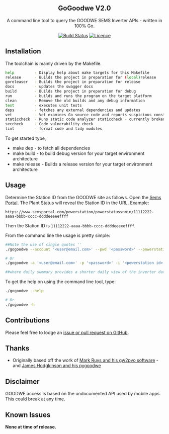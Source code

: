<div align="center">

## GoGoodwe V2.0

A command line tool to query the GOODWE SEMS Inverter APIs - written in 100% Go.

[![Build Status](https://github.com/AaronSaikovski/gogoodwe/workflows/build/badge.svg)](https://github.com/AaronSaikovski/gogoodwe/actions)
[![Licence](https://img.shields.io/github/license/AaronSaikovski/gogoodwe)](LICENSE)

</div>

## Installation

The toolchain is mainly driven by the Makefile.

```bash
help         - Display help about make targets for this Makefile
release      - Builds the project in preparation for (local)release
goreleaser   - Builds the project in preparation for release
docs         - updates the swagger docs
build        - Builds the project in preparation for debug
run          - builds and runs the program on the target platform
clean        - Remove the old builds and any debug information
test         - executes unit tests
deps         - fetches any external dependencies and updates
vet          - Vet examines Go source code and reports suspicious constructs
staticcheck  - Runs static code analyzer staticcheck - currently broken
seccheck     - Code vulnerability check
lint         - format code and tidy modules
```

To get started type,

- make dep - to fetch all dependencies
- make build - to build debug version for your target environment architecture
- make release - Builds a release version for your target environment architecture

## Usage

Determine the Station ID from the GOODWE site as follows. Open the [Sems Portal](https://www.semsportal.com). The Plant Status will reveal the Station ID in the URL. Example:

    https://www.semsportal.com/powerstation/powerstatussnmin/11112222-aaaa-bbbb-cccc-ddddeeeeeffff

Then the Station ID is `11112222-aaaa-bbbb-cccc-ddddeeeeeffff`.

From the command line the usage is pretty simple:

```bash
##Note the use of single quotes ''
./gogoodwe --account '<user@email.com>' --pwd '<password>' --powerstationid '<powerstation id>' --dailysummary

# Or
./gogoodwe -a '<user@email.com>' -p '<password>' -i '<powerstation id>' -d

##where daily summary provides a shorter daily view of the inverter data
```

To get the help on using the command line tool, type:

```bash
./gogoodwe --help

# Or
./gogoodwe -h
```

## Contributions

Please feel free to lodge an [issue or pull request on GitHub](https://github.com/AaronSaikovski/gogoodwe/issues).

## Thanks

- Originally based off the work of [Mark Ruys and his gw2pvo software](https://github.com/markruys/gw2pvo) - and [James Hodgkinson and his pygoodwe](https://github.com/yaleman/pygoodwe)

## Disclaimer

GOODWE access is based on the undocumented API used by mobile apps. This could break at any time.

## Known Issues

**None at time of release.**
